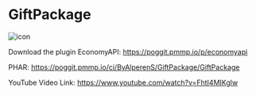 # GiftPackage

![icon](https://user-images.githubusercontent.com/49764317/98851005-ad701500-2466-11eb-8ac3-607c7bdfca18.png)

Download the plugin EconomyAPI: https://poggit.pmmp.io/p/economyapi

PHAR: https://poggit.pmmp.io/ci/ByAlperenS/GiftPackage/GiftPackage

YouTube Video Link: https://www.youtube.com/watch?v=FhtI4MIKglw
